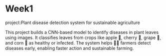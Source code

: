 # Week1
project:Plant disease detection system for sustainable agriculture

This project builds a CNN-based model to identify diseases in plant leaves using images. It classifies leaves from crops like apple 🍎, cherry 🍒, grape 🍇, and corn 🌽 as healthy or infected. The system helps 👨‍🌾 farmers detect diseases early, enabling faster action and sustainable farming.
